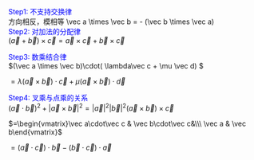 <font color=blue>Step1: 不支持交换律</font>  
方向相反，模相等 \vec a \times \vec b  =  - (\vec b \times \vec a)  
<font color=blue>Step2: 对加法的分配律</font>  
$(\vec a + \vec b)\times \vec c = \vec a \times  \vec c + \vec b  \times \vec c$  
  
  
<font color=blue>Step3: 数乘结合律</font>  
$(\vec a \times  \vec b)\cdot( \lambda\vec c +  \mu  \vec d) $  
  
$= \lambda(\vec a \times \vec b) \cdot \vec c + \mu (\vec a  \times \vec b) \cdot \vec d$  
  
  
<font color=blue>Step4: 叉乘与点乘的关系</font>  
$(\vec a\cdot \vec b)^2 + |\vec a \times \vec b|^2 = |\vec a|^2|\vec b|^2       (\vec a \times \vec b) \times \vec c$  
  
$=\begin{vmatrix}\vec a\cdot\vec c & \vec b\cdot\vec c&\\\ \vec a & \vec b\end{vmatrix}$  
  
$=(\vec a\cdot\vec c)\cdot\vec b-(\vec b\cdot\vec c)\cdot\vec a$  
  
  
